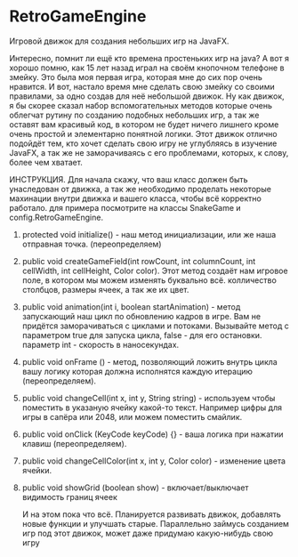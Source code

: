 # RetroGameEngine
Игровой движок для создания небольших игр на JavaFX.

Интересно, помнит ли ещё кто времена простеньких игр на java? А вот я хорошо помню, как 15 лет назад играл на своём кнопочном телефоне в змейку. Это была моя первая игра, которая мне до сих пор очень нравится. И вот, настало время мне сделать свою змейку со своими правилами, за одно создав для неё небольшой движок. Ну как движок, я бы скорее сказал набор вспомогательных методов которые очень облегчат рутину по созданию подобных небольших игр, а так же оставят вам красивый код, в котором не будет ничего лишнего кроме очень простой и элементарно понятной логики. Этот движок отлично подойдёт тем, кто хочет сделать свою игру не углубляясь в изучение JavaFX, а так же не заморачиваясь с его проблемами, которых, к слову, более чем хватает.

ИНСТРУКЦИЯ.
Для начала скажу, что ваш класс должен быть унаследован от движка, а так же необходимо проделать некоторые махинации внутри движка и вашего класса, чтобы всё корректно работало. для примера посмотрите на классы SnakeGame и config.RetroGameEngine.

1. protected void initialize() - наш метод инициализации, или же наша отправная точка. (переопределяем)
2. public void createGameField(int rowCount, int columnCount, int cellWidth, int cellHeight, Color color). Этот метод создаёт нам игровое поле, в котором мы можем изменять буквально всё. колличество столбцов, размеры ячеек, а так же их цвет.
3. public void animation(int i, boolean startAnimation) - метод запускающий наш цикл по обновлению кадров в игре. Вам не придётся заморачиваться с циклами и потоками. Вызывайте метод с параметром true для запуска цикла, false - для его остановки. параметр int - скорость в наносекундах.
4. public void onFrame () - метод, позволяющий ложить внутрь цикла вашу логику которая должна исполнятся каждую итерацию (переопределяем).
5. public void changeCell(int x, int y, String string) - используем чтобы поместить в указаную ячейку какой-то текст. Например цифры для игры в сапёра или 2048, или можем поместить смайлик.
6. public void onClick (KeyCode keyCode) {} - ваша логика при нажатии клавиш (переопределяем).
7. public void changeCellColor(int x, int y, Color color) - изменение цвета ячейки.
8. public void showGrid (boolean show) - включает/выключает видимость границ ячеек

   И на этом пока что всё. Планируется развивать движок, добавлять новые функции и улучшать старые. Параллельно займусь созданием игр под этот движок, может даже придумаю какую-нибудь свою игру
